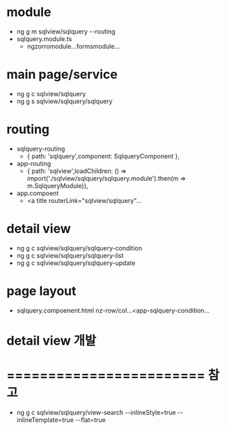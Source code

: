 
# module
- ng g m sqlview/sqlquery --routing
- sqlquery.module.ts	
  - ngzorromodule...formsmodule...

# main page/service
- ng g c sqlview/sqlquery
- ng g s sqlview/sqlquery/sqlquery

# routing
- sqlquery-routing
  - { path: 'sqlquery',component: SqlqueryComponent },
- app-routing
  - { path: 'sqlview',loadChildren: () => import('./sqlview/sqlquery/sqlquery.module').then(m => m.SqlqueryModule)},
- app.compoent
  - <a title routerLink="sqlview/sqlquery"...

# detail view
- ng g c sqlview/sqlquery/sqlquery-condition
- ng g c sqlview/sqlquery/sqlquery-list
- ng g c sqlview/sqlquery/sqlquery-update

# page layout
- sqlquery.compoenent.html
	nz-row/col...<app-sqlquery-condition...

# detail view 개발



# ======================== 참고
- ng g c sqlview/sqlquery/view-search --inlineStyle=true --inlineTemplate=true --flat=true



